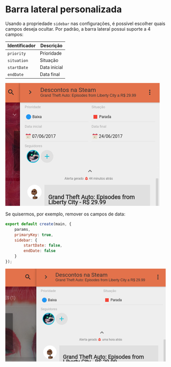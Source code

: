 # Barra lateral personalizada

Usando a propriedade ``sidebar`` nas configurações, é possível escolher quais
campos deseja ocultar. Por padrão, a barra lateral possui suporte a 4 campos:


| Identificador | Descrição    |
|---------------|--------------|
| ``priority``  | Prioridade   |
| ``situation`` | Situação     |
| ``startDate`` | Data inicial |
| ``endDate``   | Data final   |

![Menu lateral](../img/sidebar.png)

Se quisermos, por exemplo, remover os campos de data:

``` js
export default create(main, {
    params,
    primaryKey: true,
    sidebar: {
        startDate: false,
        endDate: false
    }
});
```

![Custom Sidebar](../img/custom-sidebar.png)